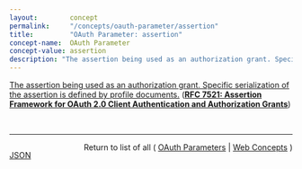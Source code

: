 ```yaml
---
layout:        concept
permalink:     "/concepts/oauth-parameter/assertion"
title:         "OAuth Parameter: assertion"
concept-name:  OAuth Parameter
concept-value: assertion
description: "The assertion being used as an authorization grant. Specific serialization of the assertion is defined by profile documents."
---
```


[The assertion being used as an authorization grant. Specific serialization of the assertion is defined by profile documents.](http://tools.ietf.org/html/rfc7521#section-4.1 "Read documentation for OAuth Parameter &#34;assertion&#34;") (**[RFC 7521: Assertion Framework for OAuth 2.0 Client Authentication and Authorization Grants](/specs/IETF/RFC/7521 "This specification provides a framework for the use of assertions with OAuth 2.0 in the form of a new client authentication mechanism and a new authorization grant type. Mechanisms are specified for transporting assertions during interactions with a token endpoint; general processing rules are also specified. The intent of this specification is to provide a common framework for OAuth 2.0 to interwork with other identity systems using assertions and to provide alternative client authentication mechanisms. Note that this specification only defines abstract message flows and processing rules. In order to be implementable, companion specifications are necessary to provide the corresponding concrete instantiations.")**)

<br/>
<hr/>

<p style="float : left"><a href="./assertion.json" title="JSON representing this particular Web Concept value">JSON</a></p>
<p style="text-align: right">Return to list of all ( <a href="../oauth-parameter/">OAuth Parameters</a> | <a href="../">Web Concepts</a> )</p>
